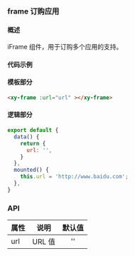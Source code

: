 ### frame 订购应用

#### 概述
iFrame 组件，用于订购多个应用的支持。

#### 代码示例
<ele-xy-frame url="http://www.baidu.com" debug></ele-xy-frame>

#### 模板部分
```html
<xy-frame :url="url" ></xy-frame>
```

#### 逻辑部分
```javascript
export default {
  data() {
    return {
      url: '',
    }
  },
  mounted() {
    this.url = 'http://www.baidu.com';
  },
}
```

### API
| 属性 | 说明 | 默认值 |
| ------ | ------ | :------: |
| url | URL 值 | '' |



